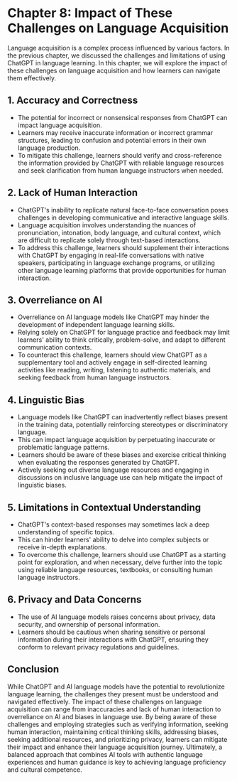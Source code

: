 Chapter 8: Impact of These Challenges on Language Acquisition
=============================================================

Language acquisition is a complex process influenced by various factors. In the previous chapter, we discussed the challenges and limitations of using ChatGPT in language learning. In this chapter, we will explore the impact of these challenges on language acquisition and how learners can navigate them effectively.

**1. Accuracy and Correctness**
-------------------------------

* The potential for incorrect or nonsensical responses from ChatGPT can impact language acquisition.
* Learners may receive inaccurate information or incorrect grammar structures, leading to confusion and potential errors in their own language production.
* To mitigate this challenge, learners should verify and cross-reference the information provided by ChatGPT with reliable language resources and seek clarification from human language instructors when needed.

**2. Lack of Human Interaction**
--------------------------------

* ChatGPT's inability to replicate natural face-to-face conversation poses challenges in developing communicative and interactive language skills.
* Language acquisition involves understanding the nuances of pronunciation, intonation, body language, and cultural context, which are difficult to replicate solely through text-based interactions.
* To address this challenge, learners should supplement their interactions with ChatGPT by engaging in real-life conversations with native speakers, participating in language exchange programs, or utilizing other language learning platforms that provide opportunities for human interaction.

**3. Overreliance on AI**
-------------------------

* Overreliance on AI language models like ChatGPT may hinder the development of independent language learning skills.
* Relying solely on ChatGPT for language practice and feedback may limit learners' ability to think critically, problem-solve, and adapt to different communication contexts.
* To counteract this challenge, learners should view ChatGPT as a supplementary tool and actively engage in self-directed learning activities like reading, writing, listening to authentic materials, and seeking feedback from human language instructors.

**4. Linguistic Bias**
----------------------

* Language models like ChatGPT can inadvertently reflect biases present in the training data, potentially reinforcing stereotypes or discriminatory language.
* This can impact language acquisition by perpetuating inaccurate or problematic language patterns.
* Learners should be aware of these biases and exercise critical thinking when evaluating the responses generated by ChatGPT.
* Actively seeking out diverse language resources and engaging in discussions on inclusive language use can help mitigate the impact of linguistic biases.

**5. Limitations in Contextual Understanding**
----------------------------------------------

* ChatGPT's context-based responses may sometimes lack a deep understanding of specific topics.
* This can hinder learners' ability to delve into complex subjects or receive in-depth explanations.
* To overcome this challenge, learners should use ChatGPT as a starting point for exploration, and when necessary, delve further into the topic using reliable language resources, textbooks, or consulting human language instructors.

**6. Privacy and Data Concerns**
--------------------------------

* The use of AI language models raises concerns about privacy, data security, and ownership of personal information.
* Learners should be cautious when sharing sensitive or personal information during their interactions with ChatGPT, ensuring they conform to relevant privacy regulations and guidelines.

Conclusion
----------

While ChatGPT and AI language models have the potential to revolutionize language learning, the challenges they present must be understood and navigated effectively. The impact of these challenges on language acquisition can range from inaccuracies and lack of human interaction to overreliance on AI and biases in language use. By being aware of these challenges and employing strategies such as verifying information, seeking human interaction, maintaining critical thinking skills, addressing biases, seeking additional resources, and prioritizing privacy, learners can mitigate their impact and enhance their language acquisition journey. Ultimately, a balanced approach that combines AI tools with authentic language experiences and human guidance is key to achieving language proficiency and cultural competence.
